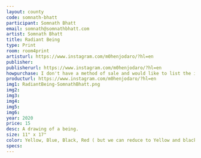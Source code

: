 ```yaml
---
layout: county 
code: somnath-bhatt
participant: Somnath Bhatt
email: somnath@somnathbhatt.com
artist: Somnath Bhatt
title: Radiant Being
type: Print
room: room4print
artisturl: https://www.instagram.com/m0henjodaro/?hl=en
publisher: 
publisherurl: https://www.instagram.com/m0henjodaro/?hl=en
howpurchase: I don't have a method of sale and would like to list the item on lucky risograph/zine hug's website
producturl: https://www.instagram.com/m0henjodaro/?hl=en
img1: RadiantBeing-SomnathBhatt.png
img2: 
img3: 
img4: 
img5: 
img6: 
year: 2020
price: 15
desc: A drawing of a being. 
size: 11" x 17"
color: Yellow, Blue, Black, Red ( but we can reduce to Yellow and black ) 
specs: 
---
```

